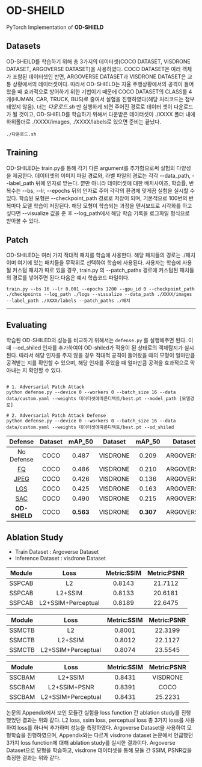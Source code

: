 # OD-SHEILD
PyTorch Implementation of __OD-SHIELD__

## Datasets
OD-SHEILD를 학습하기 위해 총 3가지의 데이터셋(COCO DATASET, VISDRONE DATASET, ARGOVERSE DATASET)을 사용하였다. COCO DATASET은 여러 객체가 포함된 데이터셋인 반면, ARGOVERSE DATASET과 VISDRONE DATASET은 교통 상황에서의 데이터셋이다. 따라서 OD-SHIELD는 자율 주행상황에서의 공격이 들어왔을 때 효과적으로 방어하기 위한 기법이기 때문에 COCO DATASET의 CLASS를 4개(HUMAN, CAR, TRUCK, BUS)로 줄여서 실험을 진행하였다(해당 처리코드는 첨부돼있지 않음). 너는 _다운로드.sh_ 만 실행하게 되면 주어진 경로로 데이터 셋이 다운로드가 될 것이고, OD-SHIELD를 학습하기 위해서 다운받은 데이터셋이 ./XXXX 폴더 내에 하위폴더로 ./XXXX/images, ./XXXX/labels로 있으면 준비는 끝났다.
```
./다운로드.sh
```
## Training 
OD-SHILED는 train.py를 통해 각기 다른 argument를 추가함으로써 실험의 다양성을 제공한다. 데이터셋의 이미지 파일 경로와, 라벨 파일의 경로는 각각 --data_path, --label_path 뒤에 인자로 받는다. 뿐만 아니라 데이터셋에 대한 배치사이즈, 학습률, 반복수는 --bs, --lr, --epochs 뒤의 인자로 주어 각각의 환경에 맞게끔 실험을 실시할 수 있다. 학습된 모형은 --checkpoint_path 경로로 저장이 되며, 기본적으로 100번의 반복마다 모델 학습이 저장된다. 해당 모형이 학습되는 과정을 텐서보드로 시각화를 하고 싶다면 --visualize 값을 준 후 --log_path에서 해당 학습 기록을 로그파일 형식으로 받아볼 수 있다. 

## Patch
OD-SHILED는 여러 가지 적대적 패치를 학습에 사용한다. 해당 패치들의 경로는 ./패치 이며 여기에 있는 패치들을 무작위로 선택하여 학습에 사용된다. 사용자는 학습에 사용될 커스텀 패치가 따로 있을 경우, train.py 의 --patch_paths 경로에 커스텀된 패치들의 경로를 넣어주면 된다.다음은 예시 학습코드 파일이다. 

```
train.py --bs 16 --lr 0.001 --epochs 1200 --gpu_id 0 --checkpoint_path ./checkpoints --log_path ./logs --visualize --data_path ./XXXX/images --label_path ./XXXX/labels --patch_paths ./패치 
```
---
## Evaluating
학습된 OD-SHILED의 성능을 비교하기 위해서는 `defense.py` 를 실행해주면 된다. 이 때 --od_shiled 인자를 추가하여야 OD-shiled가 적용이 된 상태로의 객체탐지가 실시된다. 따라서 해당 인자를 주지 않을 경우 적대적 공격이 들어왔을 때의 모형이 얼마만큼 공격받는 지를 확인할 수 있으며, 해당 인자를 주었을 때 얼마만큼 공격을 효과적으로 막아내는 지 확인할 수 있다. 
```

# 1. Adversarial Patch Attack
python defense.py --device 0 --workers 0 --batch_size 16 --data data/custom.yaml --weights 데이터셋에따른디텍트/best.pt --model_path [모델경로]

# 2. Adversarial Patch Attack Defense
python defense.py --device 0 --workers 0 --batch_size 16 --data data/custom.yaml --weights 데이터셋에따른디텍트/best.pt --od_shiled

```
|Defense|Dataset|mAP_50|Dataset|mAP_50|Dataset|mAP_50|
|:---:|:---:|:---:|:---:|:---:|:---:|:---:|
|No Defense|COCO|0.487|VISDRONE|0.209|ARGOVERSE|0.362|
|[FQ](http://www.naver.com)|COCO|0.486|VISDRONE|0.210|ARGOVERSE|0.370|
|[JPEG](http://www.naver.com)|COCO|0.426|VISDRONE|0.136|ARGOVERSE|0.264|
|[LGS](http://www.naver.com)|COCO|0.425|VISDRONE|0.163|ARGOVERSE|0.335|
|[SAC](http://www.naver.com)|COCO|0.490|VISDRONE|0.215|ARGOVERSE|0.390|
|**OD-SHIELD**|COCO|**0.563**|VISDRONE|**0.307**|ARGOVERSE|**0.425**|



## Ablation Study 
 - Train Dataset : Argoverse Dataset
 - Inference Dataset : visdrone Dataset


|Module|Loss|Metric:SSIM|Metric:PSNR|
|:---:|:---:|:---:|:---:|
|SSPCAB|L2|0.8143|21.7112|
|SSPCAB|L2+SSIM|0.8133|20.6181|
|SSPCAB|L2+SSIM+Perceptual|0.8189|22.6475|

|Module|Loss|Metric:SSIM|Metric:PSNR|
|:---:|:---:|:---:|:---:|
|SSMCTB|L2|0.8001|22.3199|
|SSMCTB|L2+SSIM|0.8012|22.1127|
|SSMCTB|L2+SSIM+Perceptual|0.8074|23.5545|

|Module|Loss|Metric:SSIM|Metric:PSNR|
|:---:|:---:|:---:|:---:|
|SSCBAM|L2+SSIM|0.8431|VISDRONE|
|SSCBAM|L2+SSIM+PSNR|0.8391|COCO|
|SSCBAM|L2+SSIM+Perceptual|0.8431|25.2231|

논문의 Appendix에서 보인 모듈간 실험을 loss function 간 ablation study를 진행했었던 결과는 위와 같다. L2 loss, ssim loss, perceptual loss 총 3가지 loss를 사용하여 loss를 하나씩 추가하며 성능을 측정하였다.
Argoverse Dataset을 사용하여 모형학습을 진행하였으며, Appendix와는 다르게 visdrone dataset
논문에서 언급했던 3가지 loss function에 대해 ablation study를 실시한 결과이다. Argoverse Dataset으로 모형을 학습하고, visdrone 데이터셋을 통해 모듈 간 SSIM, PSNR값을 측정한 결과는 위와 같다.
